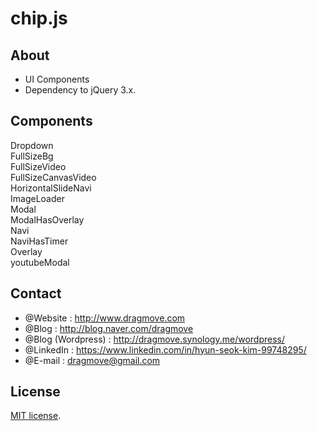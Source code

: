 # chip.js


## About
* UI Components
* Dependency to jQuery 3.x.


## Components
Dropdown  
FullSizeBg  
FullSizeVideo  
FullSizeCanvasVideo  
HorizontalSlideNavi  
ImageLoader  
Modal  
ModalHasOverlay  
Navi  
NaviHasTimer  
Overlay  
youtubeModal


## Contact
* @Website : http://www.dragmove.com
* @Blog : http://blog.naver.com/dragmove
* @Blog (Wordpress) : http://dragmove.synology.me/wordpress/
* @LinkedIn : https://www.linkedin.com/in/hyun-seok-kim-99748295/
* @E-mail : dragmove@gmail.com


## License
[MIT license](http://danro.mit-license.org/).